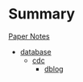 # Summary

[Paper Notes](./README.md)

- [database](./databases/README.md)
  - [cdc](./databases/cdc/README.md)
    - [dblog](./databases/cdc/dblog.md)

